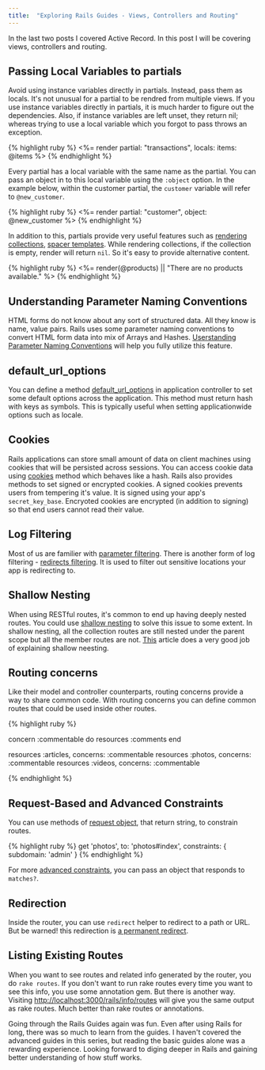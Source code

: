 ```yaml
---
title:  "Exploring Rails Guides - Views, Controllers and Routing"
---
```


In the last two posts I covered Active Record. In this post I will be covering views, controllers and routing.


Passing Local Variables to partials
------------------------------------
Avoid using instance variables directly in partials. Instead, pass them as locals. It's not unusual for a partial to be rendred from multiple views. If you use instance variables directly in partials, it is much harder to figure out the dependencies. Also, if instance variables are left unset, they return nil; whereas trying to use a local variable which you forgot to pass throws an exception.

{% highlight ruby %}
<%= render partial: "transactions", locals: items: @items %>
{% endhighlight %}

Every partial has a local variable with the same name as the partial. You can pass an object in to this local variable using the `:object` option. In the example below, within the customer partial, the `customer` variable will refer to `@new_customer`.

{% highlight ruby %}
<%= render partial: "customer", object: @new_customer %>
{% endhighlight %}

In addition to this, partials provide very useful features such as [rendering collections](http://guides.rubyonrails.org/layouts_and_rendering.html#rendering-collections), [spacer templates](http://guides.rubyonrails.org/layouts_and_rendering.html#spacer-templates). While rendering collections, if the collection is empty, render will return `nil`. So it's easy to provide alternative content.

{% highlight ruby %}
<%= render(@products) || "There are no products available." %>
{% endhighlight %}



Understanding Parameter Naming Conventions
-------------------------------------------
HTML forms do not know about any sort of structured data. All they know is name, value pairs. Rails uses some parameter naming conventions to convert HTML form data into mix of Arrays and Hashes. [Userstanding Parameter Naming Conventions](http://guides.rubyonrails.org/form_helpers.html#understanding-parameter-naming-conventions) will help you fully utilize this feature.


default_url_options
--------------------
You can define a method [default_url_options](http://guides.rubyonrails.org/action_controller_overview.html#default-url-options) in application controller to set some default options across the application. This method must return hash with keys as symbols. This is typically useful when setting applicationwide options such as locale.


Cookies
--------
Rails applications can store small amount of data on client machines using cookies that will be persisted across sessions. You can access cookie data using [cookies](http://guides.rubyonrails.org/action_controller_overview.html#cookies) method which behaves like a hash. Rails also provides methods to set signed or encrypted cookies. A signed cookies prevents users from tempering it's value. It is signed using your app's `secret_key_base`. Encryoted cookies are encrypted (in addition to signing) so that end users cannot read their value.


Log Filtering
--------------
Most of us are familier with [parameter filtering](http://guides.rubyonrails.org/action_controller_overview.html#parameters-filtering). There is another form of log filtering - [redirects filtering](http://guides.rubyonrails.org/action_controller_overview.html#redirects-filtering). It is used to filter out sensitive locations your app is redirecting to.



Shallow Nesting
----------------
When using RESTful routes, it's common to end up having deeply nested routes. You could use [shallow nesting](http://guides.rubyonrails.org/routing.html#shallow-nesting) to solve this issue to some extent. In shallow nesting, all the collection routes are still nested under the parent scope but all the member routes are not. [This](http://thepugautomatic.com/2013/05/unnesting-routes-in-rails/) article does a very good job of explaining shallow neesting.


Routing concerns
-----------------
Like their model and controller counterparts, routing concerns provide a way to share common code. With routing concerns you can define common routes that could be used inside other routes.

{% highlight ruby %}

concern :commentable do
  resources :comments
end

resources :articles, concerns: :commentable
resources :photos, concerns: :commentable
resources :videos, concerns: :commentable

{% endhighlight %}


Request-Based and Advanced Constraints
---------------------------------------
You can use methods of [request object](http://guides.rubyonrails.org/action_controller_overview.html#the-request-object), that return string, to constrain routes.

{% highlight ruby %}
get 'photos', to: 'photos#index', constraints: { subdomain: 'admin' }
{% endhighlight %}

For more [advanced constraints](http://guides.rubyonrails.org/routing.html#advanced-constraints), you can pass an object that responds to `matches?`.


Redirection
------------
Inside the router, you can use `redirect` helper to redirect to a path or URL. But be warned! this redirection is [a permanent redirect](http://getluky.net/2010/12/14/301-redirects-cannot-be-undon/).


Listing Existing Routes
------------------------
When you want to see routes and related info generated by the router, you do `rake routes`. If you don't want to run rake routes every time you want to see this info, you use some annotation gem. But there is another way. Visiting [http://localhost:3000/rails/info/routes](http://localhost:3000/rails/info/routes) will give you the same output as rake routes. Much better than rake routes or annotations.


Going through the Rails Guides again was fun. Even after using Rails for long, there was so much to learn from the guides. I haven't covered the advanced guides in this series, but reading the basic guides alone was a rewarding experience. Looking forward to diging deeper in Rails and gaining better understanding of how stuff works.
